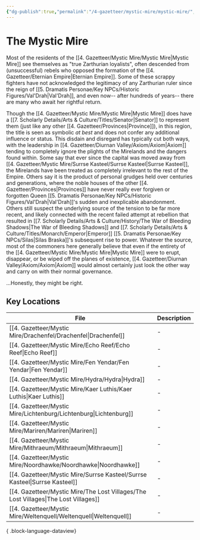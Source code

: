 ```yaml
---
{"dg-publish":true,"permalink":"/4-gazetteer/mystic-mire/mystic-mire/","noteIcon":""}
---
```


# The Mystic Mire

Most of the residents of the [[4. Gazetteer/Mystic Mire/Mystic Mire\|Mystic Mire]] see themselves as "true Zarthurian loyalists", often descended from (unsuccessful) rebels who opposed the formation of the [[4. Gazetteer/Eternian Empire\|Eternian Empire]]. Some of these scrappy fighters have not acknowledged the legitimacy of any Zarthurian ruler since the reign of [[5. Dramatis Personae/Key NPCs/Historic Figures/Val'Drah\|Val'Drah]], and even now-- after hundreds of years-- there are many who await her rightful return. 

Though the [[4. Gazetteer/Mystic Mire/Mystic Mire\|Mystic Mire]] does have a [[7. Scholarly Details/Arts & Culture/Titles/Senator\|Senator]] to represent them (just like any other [[4. Gazetteer/Provinces\|Province]]), in this region, the title is seen as symbolic *at best* and does not confer any additional influence or status. This disdain and disregard has typically cut both ways, with the leadership in [[4. Gazetteer/Diurnan Valley/Axiom/Axiom\|Axiom]] tending to completely ignore the plights of the Mirelands and the dangers found within. Some say that ever since the capital was moved away from [[4. Gazetteer/Mystic Mire/Surrse Kasteel/Surrse Kasteel\|Surrse Kasteel]], the Mirelands have been treated as completely irrelevant to the rest of the Empire. Others say it is the product of personal grudges held over centuries and generations, where the noble houses of the other [[4. Gazetteer/Provinces\|Provinces]] have never really ever forgiven or forgotten Queen [[5. Dramatis Personae/Key NPCs/Historic Figures/Val'Drah\|Val'Drah]]'s sudden and inexplicable abandonment. Others still suspect the underlying source of the tension to be far more recent, and likely connected with the recent failed attempt at rebellion that resulted in [[7. Scholarly Details/Arts & Culture/History/The War of Bleeding Shadows\|The War of Bleeding Shadows]] and [[7. Scholarly Details/Arts & Culture/Titles/Monarch/Emperor\|Emperor]] [[5. Dramatis Personae/Key NPCs/Silas\|Silas Braska]]'s subsequent rise to power. Whatever the source, most of the commoners here generally believe that even if the entirety of the [[4. Gazetteer/Mystic Mire/Mystic Mire\|Mystic Mire]] were to erupt, disappear, or be wiped off the planes of existence, [[4. Gazetteer/Diurnan Valley/Axiom/Axiom\|Axiom]] would almost certainly just look the other way and carry on with their normal governance. 

...Honestly, they might be right.

## Key Locations 

| File                                                                                   | Description |
| -------------------------------------------------------------------------------------- | ----------- |
| [[4. Gazetteer/Mystic Mire/Drachenfel/Drachenfel\|Drachenfel]]                      | \-          |
| [[4. Gazetteer/Mystic Mire/Echo Reef/Echo Reef\|Echo Reef]]                         | \-          |
| [[4. Gazetteer/Mystic Mire/Fen Yendar/Fen Yendar\|Fen Yendar]]                      | \-          |
| [[4. Gazetteer/Mystic Mire/Hydra/Hydra\|Hydra]]                                     | \-          |
| [[4. Gazetteer/Mystic Mire/Kaer Luthis/Kaer Luthis\|Kaer Luthis]]                   | \-          |
| [[4. Gazetteer/Mystic Mire/Lichtenburg/Lichtenburg\|Lichtenburg]]                   | \-          |
| [[4. Gazetteer/Mystic Mire/Mariren/Mariren\|Mariren]]                               | \-          |
| [[4. Gazetteer/Mystic Mire/Mithraeum/Mithraeum\|Mithraeum]]                         | \-          |
| [[4. Gazetteer/Mystic Mire/Noordhawke/Noordhawke\|Noordhawke]]                      | \-          |
| [[4. Gazetteer/Mystic Mire/Surrse Kasteel/Surrse Kasteel\|Surrse Kasteel]]          | \-          |
| [[4. Gazetteer/Mystic Mire/The Lost Villages/The Lost Villages\|The Lost Villages]] | \-          |
| [[4. Gazetteer/Mystic Mire/Weltenquell/Weltenquell\|Weltenquell]]                   | \-          |

{ .block-language-dataview}
